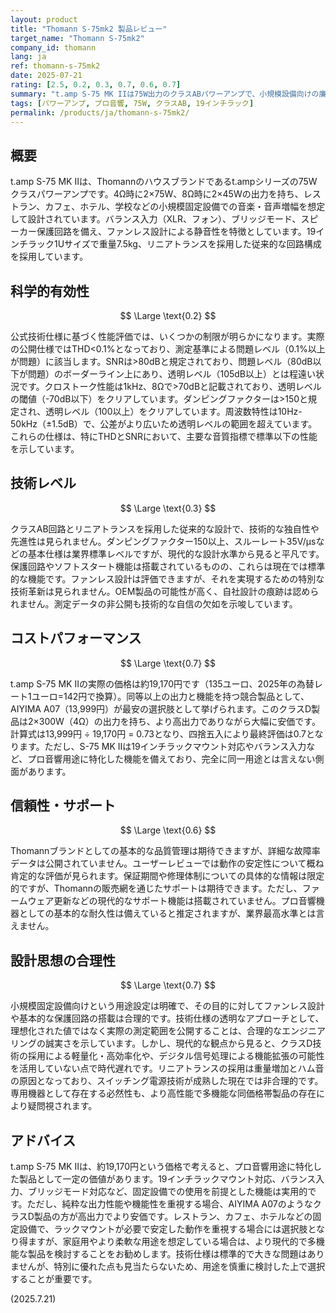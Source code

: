 ```yaml
---
layout: product
title: "Thomann S-75mk2 製品レビュー"
target_name: "Thomann S-75mk2"
company_id: thomann
lang: ja
ref: thomann-s-75mk2
date: 2025-07-21
rating: [2.5, 0.2, 0.3, 0.7, 0.6, 0.7]
summary: "t.amp S-75 MK IIは75W出力のクラスABパワーアンプで、小規模設備向けの廉価製品として設計されています。"
tags: [パワーアンプ, プロ音響, 75W, クラスAB, 19インチラック]
permalink: /products/ja/thomann-s-75mk2/
---
```


## 概要

t.amp S-75 MK IIは、Thomannのハウスブランドであるt.ampシリーズの75Wクラスパワーアンプです。4Ω時に2×75W、8Ω時に2×45Wの出力を持ち、レストラン、カフェ、ホテル、学校などの小規模固定設備での音楽・音声増幅を想定して設計されています。バランス入力（XLR、フォン）、ブリッジモード、スピーカー保護回路を備え、ファンレス設計による静音性を特徴としています。19インチラック1Uサイズで重量7.5kg、リニアトランスを採用した従来的な回路構成を採用しています。

## 科学的有効性

$$ \Large \text{0.2} $$

公式技術仕様に基づく性能評価では、いくつかの制限が明らかになります。実際の公開仕様ではTHD<0.1%となっており、測定基準による問題レベル（0.1%以上が問題）に該当します。SNRは>80dBと規定されており、問題レベル（80dB以下が問題）のボーダーライン上にあり、透明レベル（105dB以上）とは程遠い状況です。クロストーク性能は1kHz、8Ωで>70dBと記載されており、透明レベルの閾値（-70dB以下）をクリアしています。ダンピングファクターは>150と規定され、透明レベル（100以上）をクリアしています。周波数特性は10Hz-50kHz（±1.5dB）で、公差がより広いため透明レベルの範囲を超えています。これらの仕様は、特にTHDとSNRにおいて、主要な音質指標で標準以下の性能を示しています。

## 技術レベル

$$ \Large \text{0.3} $$

クラスAB回路とリニアトランスを採用した従来的な設計で、技術的な独自性や先進性は見られません。ダンピングファクター150以上、スルーレート35V/μsなどの基本仕様は業界標準レベルですが、現代的な設計水準から見ると平凡です。保護回路やソフトスタート機能は搭載されているものの、これらは現在では標準的な機能です。ファンレス設計は評価できますが、それを実現するための特別な技術革新は見られません。OEM製品の可能性が高く、自社設計の痕跡は認められません。測定データの非公開も技術的な自信の欠如を示唆しています。

## コストパフォーマンス

$$ \Large \text{0.7} $$

t.amp S-75 MK IIの実際の価格は約19,170円です（135ユーロ、2025年の為替レート1ユーロ=142円で換算）。同等以上の出力と機能を持つ競合製品として、AIYIMA A07（13,999円）が最安の選択肢として挙げられます。このクラスD製品は2×300W（4Ω）の出力を持ち、より高出力でありながら大幅に安価です。計算式は13,999円 ÷ 19,170円 = 0.73となり、四捨五入により最終評価は0.7となります。ただし、S-75 MK IIは19インチラックマウント対応やバランス入力など、プロ音響用途に特化した機能を備えており、完全に同一用途とは言えない側面があります。

## 信頼性・サポート

$$ \Large \text{0.6} $$

Thomannブランドとしての基本的な品質管理は期待できますが、詳細な故障率データは公開されていません。ユーザーレビューでは動作の安定性について概ね肯定的な評価が見られます。保証期間や修理体制についての具体的な情報は限定的ですが、Thomannの販売網を通じたサポートは期待できます。ただし、ファームウェア更新などの現代的なサポート機能は搭載されていません。プロ音響機器としての基本的な耐久性は備えていると推定されますが、業界最高水準とは言えません。

## 設計思想の合理性

$$ \Large \text{0.7} $$

小規模固定設備向けという用途設定は明確で、その目的に対してファンレス設計や基本的な保護回路の搭載は合理的です。技術仕様の透明なアプローチとして、理想化された値ではなく実際の測定範囲を公開することは、合理的なエンジニアリングの誠実さを示しています。しかし、現代的な観点から見ると、クラスD技術の採用による軽量化・高効率化や、デジタル信号処理による機能拡張の可能性を活用していない点で時代遅れです。リニアトランスの採用は重量増加とハム音の原因となっており、スイッチング電源技術が成熟した現在では非合理的です。専用機器として存在する必然性も、より高性能で多機能な同価格帯製品の存在により疑問視されます。

## アドバイス

t.amp S-75 MK IIは、約19,170円という価格で考えると、プロ音響用途に特化した製品として一定の価値があります。19インチラックマウント対応、バランス入力、ブリッジモード対応など、固定設備での使用を前提とした機能は実用的です。ただし、純粋な出力性能や機能性を重視する場合、AIYIMA A07のようなクラスD製品の方が高出力でより安価です。レストラン、カフェ、ホテルなどの固定設備で、ラックマウントが必要で安定した動作を重視する場合には選択肢となり得ますが、家庭用やより柔軟な用途を想定している場合は、より現代的で多機能な製品を検討することをお勧めします。技術仕様は標準的で大きな問題はありませんが、特別に優れた点も見当たらないため、用途を慎重に検討した上で選択することが重要です。

(2025.7.21)